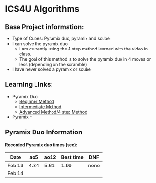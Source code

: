 # ICS4U Algorithms
<body>
  
  ## Base Project information:
   * Type of Cubes: Pyramix duo, pyramix and scube
   * I can solve the pyramix duo
      * I am currently using the 4 step method learned with the video in class. 
      * The goal of this method is to solve the pyramix duo in 4 moves or less (depending on the scramble)
   * I have never solved a pyramix or scube
   
  ## Learning Links:
   * Pyramix Duo
     * [Beginner Method](https://www.youtube.com/watch?v=xB9OFNyi-Uk&feature=emb_title)
     * [Intermediate Method](https://www.youtube.com/watch?v=xRBGC4Bxv1w&feature=emb_title)
     * [Advanced Method/4 step Method](https://www.youtube.com/watch?v=P-Zt7GEyYuE&feature=emb_title)
   * Pyramix
     *

  ## Pyramix Duo Information

  #### Recorded Pyramix duo times (sec):
  | Date | ao5 | ao12 | Best time | DNF |
  |----- | --- | ---- | --------- | --- |
  Feb 13 | 4.84 | 5.61 | 1.99 | none |
  Feb 14 |
  
 
</body>
